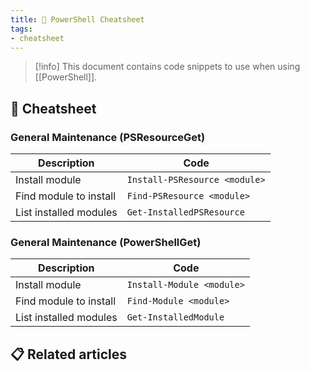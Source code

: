 ```yaml
---
title: 📘 PowerShell Cheatsheet
tags:
- cheatsheet
---
```


> [!info]
> This document contains code snippets to use when using [[PowerShell]].

## 📖 Cheatsheet

### General Maintenance (PSResourceGet)

| Description            | Code                          |
| ---------------------- | ----------------------------- |
| Install module         | `Install-PSResource <module>` |
| Find module to install | `Find-PSResource <module>`    |
| List installed modules | `Get-InstalledPSResource`     | 

### General Maintenance (PowerShellGet)

| Description            | Code                      |
| ---------------------- | ------------------------- |
| Install module         | `Install-Module <module>` |
| Find module to install | `Find-Module <module>`    |
| List installed modules | `Get-InstalledModule`     |

## 📋 Related articles
